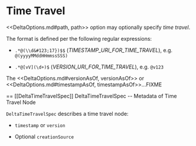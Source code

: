 # Time Travel

<<DeltaOptions.md#path, path>> option may optionally specify *time travel*.

The format is defined per the following regular expressions:

* `.*@(\\d&#123;17})$$` (_TIMESTAMP_URI_FOR_TIME_TRAVEL_), e.g. `@(yyyyMMddHHmmssSSS)`

* `.*@[vV](\d+)$` (_VERSION_URI_FOR_TIME_TRAVEL_), e.g. `@v123`

The <<DeltaOptions.md#versionAsOf, versionAsOf>> or <<DeltaOptions.md#timestampAsOf, timestampAsOf>>...FIXME

== [[DeltaTimeTravelSpec]] DeltaTimeTravelSpec -- Metadata of Time Travel Node

`DeltaTimeTravelSpec` describes a time travel node:

* `timestamp` or `version`

* Optional `creationSource`
